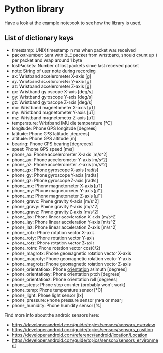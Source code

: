 # Python library
Have a look at the example notebook to see how the library is used.

## List of dictionary keys
- timestamp: UNIX timestamp in ms when packet was received
- packetNumber: Sent with BLE packet from wristband, should count up 1 per packet and wrap around 1 byte
- lostPackets: Number of lost packets since last received packet
- note: String of user note during recording
- ax: Wristband accelerometer X-axis [g]
- ay: Wristband accelerometer Y-axis [g]
- az: Wristband accelerometer Z-axis [g]
- gx: Wristband gyroscope X-axis [deg/s]
- gy: Wristband gyroscope Y-axis [deg/s]
- gz: Wristband gyroscope Z-axis [deg/s]
- mx: Wristband magnetometer X-axis [µT]
- my: Wristband magnetometer Y-axis [µT]
- mz: Wristband magnetometer Z-axis [µT]
- temperature: Wristband IMU die temperature [°C]
- longitude: Phone GPS longitude [degrees]
- latitude: Phone GPS latitude [degrees]
- altitude: Phone GPS altitude [m]
- bearing: Phone GPS bearing [degreees]
- speet: Phone GPS speed [m/s]
- phone_ax: Phone accelerometer X-axis [m/s^2]
- phone_ay: Phone accelerometer Y-axis [m/s^2]
- phone_az: Phone accelerometer Z-axis [m/s^2]
- phone_gx: Phone gyroscope X-axis [rad/s]
- phone_gy: Phone gyroscope Y-axis [rad/s]
- phone_gz: Phone gyroscope Z-axis [rad/s]
- phone_mx: Phone magnetometer X-axis [µT]
- phone_my: Phone magnetometer Y-axis [µT]
- phone_mz: Phone magnetometer Z-axis [µT]
- phone_gravx: Phone gravity X-axis [m/s^2]
- phone_gravy: Phone gravity Y-axis [m/s^2]
- phone_gravz: Phone gravity Z-axis [m/s^2]
- phone_lax: Phone linear acceleration X-axis [m/s^2]
- phone_lay: Phone linear acceleration Y-axis [m/s^2]
- phone_laz: Phone linear acceleration Z-axis [m/s^2]
- phone_rotx: Phone rotation vector X-axis 
- phone_roty: Phone rotation vector Y-axis
- phone_rotz: Phone rotation vector Z-axis
- phone_rotm: Phone rotation vector cos(θ/2)
- phone_magrotx: Phone geomagnetic rotation vector X-axis
- phone_magroty: Phone geomagnetic rotation vector Y-axis
- phone_magrotz: Phone geomagnetic rotation vector Z-axis
- phone_orientationx: Phone [orientation](https://developer.android.com/reference/android/hardware/Sensor#TYPE_ORIENTATION) azimuth [degrees]
- phone_orientationy: Phone orientation pitch [degrees]
- phone_orientationz: Phone orientation roll [degrees]
- phone_steps: Phone step counter (probably won't work)
- phone_temp: Phone temperature sensor [°C]
- phone_light: Phone light sensor [lx]
- phone_pressure: Phone pressure sensor [hPa or mbar]
- phone_humidity: Phone humidity sensor [%]



Find more info about the android sensors here:
- https://developer.android.com/guide/topics/sensors/sensors_overview
- https://developer.android.com/guide/topics/sensors/sensors_position
- https://developer.android.com/reference/android/location/Location
- https://developer.android.com/guide/topics/sensors/sensors_environment